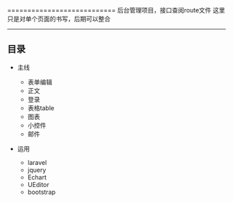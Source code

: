===========================
后台管理项目，接口查阅route文件
这里只是对单个页面的书写，后期可以整合
****
## 目录
* 主线
    * 表单编辑
    * 正文
    * 登录
    * 表格table
    * 图表
    * 小控件
    * 邮件
   
* 运用
    * laravel
    * jquery
    * Echart
    * UEditor
    * bootstrap
